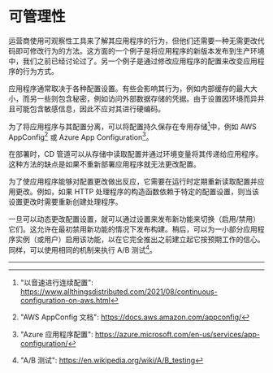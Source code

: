 # 可管理性

运营商使用可观察性工具来了解其应用程序的行为，但他们还需要一种无需更改代码即可修改行为的方法。这方面的一个例子是将应用程序的新版本发布到生产环境中，我们之前已经讨论过了。另一个例子是通过修改应用程序的配置来改变应用程序的行为方式。

应用程序通常取决于各种配置设置。有些会影响其行为，例如内部缓存的最大大小，而另一些则包含秘密，例如访问外部数据存储的凭据。由于设置因环境而异并且可能包含敏感信息，因此不应对其进行硬编码。

为了将应用程序与其配置分离，可以将配置持久保存在专用存储[^1]中，例如 AWS AppConfig[^2] 或 Azure App Configuration[^3]。

在部署时，CD 管道可以从存储中读取配置并通过环境变量将其传递给应用程序。这种方法的缺点是如果不重新部署应用程序就无法更改配置。

为了使应用程序能够对配置更改做出反应，它需要在运行时定期重新读取配置并应用更改。例如，如果 HTTP 处理程序的构造函数依赖于特定的配置设置，则当该设置更改时需要重新创建处理程序。

一旦可以动态更改配置设置，就可以通过设置来发布新功能来切换（启用/禁用）它们。这允许在最初禁用新功能的情况下发布构建。稍后，可以为一小部分应用程序实例（或用户）启用该功能，以在它完全推出之前建立起它按预期工作的信心。同样，可以使用相同的机制来执行 A/B 测试[^4]。

--------------------

[^1]: "以音速进行连续配置": https://www.allthingsdistributed.com/2021/08/continuous-configuration-on-aws.html
[^2]: "AWS AppConfig 文档": https://docs.aws.amazon.com/appconfig/
[^3]: "Azure 应用程序配置": https://azure.microsoft.com/en-us/services/app-configuration/
[^4]: "A/B 测试": https://en.wikipedia.org/wiki/A/B_testing